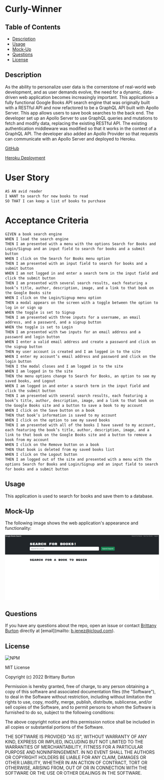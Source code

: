 # Curly-Winner

## Table of Contents

- [Description](#description)
- [Usage](#usage)
- [Mock-Up](#mock-up)
- [Questions](#questions)
- [License](#license)

## Description

As the ability to personalize user data is the cornerstone of real-world web development, and as user demands evolve, the need for a dynamic, data-driven web application becomes increasingly important. This applicationis a fully functional Google Books API search engine that was originally built with a RESTful API and now refactored to be a GraphQL API built with Apollo Server. This app allows users to save book searches to the back end. The developer set up an Apollo Server to use GraphQL queries and mutations to fetch and modify data, replacing the existing RESTful API. The existing authentication middleware was modified so that it works in the context of a GraphQL API. The developer also added an Apollo Provider so that requests can communicate with an Apollo Server and deployed to Heroku.

[GitHub](https://github.com/brittanyb89/Curly-Winner)

[Heroku Deployment](https://curly-winner.herokuapp.com/)

# User Story

```
AS AN avid reader
I WANT to search for new books to read
SO THAT I can keep a list of books to purchase
```

# Acceptance Criteria

```
GIVEN a book search engine
WHEN I load the search engine
THEN I am presented with a menu with the options Search for Books and Login/Signup and an input field to search for books and a submit button
WHEN I click on the Search for Books menu option
THEN I am presented with an input field to search for books and a submit button
WHEN I am not logged in and enter a search term in the input field and click the submit button
THEN I am presented with several search results, each featuring a book’s title, author, description, image, and a link to that book on the Google Books site
WHEN I click on the Login/Signup menu option
THEN a modal appears on the screen with a toggle between the option to log in or sign up
WHEN the toggle is set to Signup
THEN I am presented with three inputs for a username, an email address, and a password, and a signup button
WHEN the toggle is set to Login
THEN I am presented with two inputs for an email address and a password and login button
WHEN I enter a valid email address and create a password and click on the signup button
THEN my user account is created and I am logged in to the site
WHEN I enter my account’s email address and password and click on the login button
THEN I the modal closes and I am logged in to the site
WHEN I am logged in to the site
THEN the menu options change to Search for Books, an option to see my saved books, and Logout
WHEN I am logged in and enter a search term in the input field and click the submit button
THEN I am presented with several search results, each featuring a book’s title, author, description, image, and a link to that book on the Google Books site and a button to save a book to my account
WHEN I click on the Save button on a book
THEN that book’s information is saved to my account
WHEN I click on the option to see my saved books
THEN I am presented with all of the books I have saved to my account, each featuring the book’s title, author, description, image, and a link to that book on the Google Books site and a button to remove a book from my account
WHEN I click on the Remove button on a book
THEN that book is deleted from my saved books list
WHEN I click on the Logout button
THEN I am logged out of the site and presented with a menu with the options Search for Books and Login/Signup and an input field to search for books and a submit button
```

## Usage

This application is used to search for books and save them to a database.

## Mock-Up

The following image shows the web application's appearance and functionality:

![Home Page of Logged In User](images/challenge%2021.png)

## Questions

If you have any questions about the repo, open an issue or contact [Brittany Burton](https://github.com/brittanyb89) directly at [email](mailto: b.jenez@icloud.com).

## License

![NPM](https://img.shields.io/npm/l/inquirer?style=plastic)

MIT License

Copyright (c) 2022 Brittany Burton

Permission is hereby granted, free of charge, to any person obtaining a copy of this software and associated documentation files (the "Software"), to deal in the Software without restriction, including without limitation the rights to use, copy, modify, merge, publish, distribute, sublicense, and/or sell copies of the Software, and to permit persons to whom the Software is furnished to do so, subject to the following conditions:

The above copyright notice and this permission notice shall be included in all copies or substantial portions of the Software.

THE SOFTWARE IS PROVIDED "AS IS", WITHOUT WARRANTY OF ANY KIND, EXPRESS OR IMPLIED, INCLUDING BUT NOT LIMITED TO THE WARRANTIES OF MERCHANTABILITY, FITNESS FOR A PARTICULAR PURPOSE AND NONINFRINGEMENT. IN NO EVENT SHALL THE AUTHORS OR COPYRIGHT HOLDERS BE LIABLE FOR ANY CLAIM, DAMAGES OR OTHER LIABILITY, WHETHER IN AN ACTION OF CONTRACT, TORT OR OTHERWISE, ARISING FROM, OUT OF OR IN CONNECTION WITH THE SOFTWARE OR THE USE OR OTHER DEALINGS IN THE SOFTWARE.

```

```
